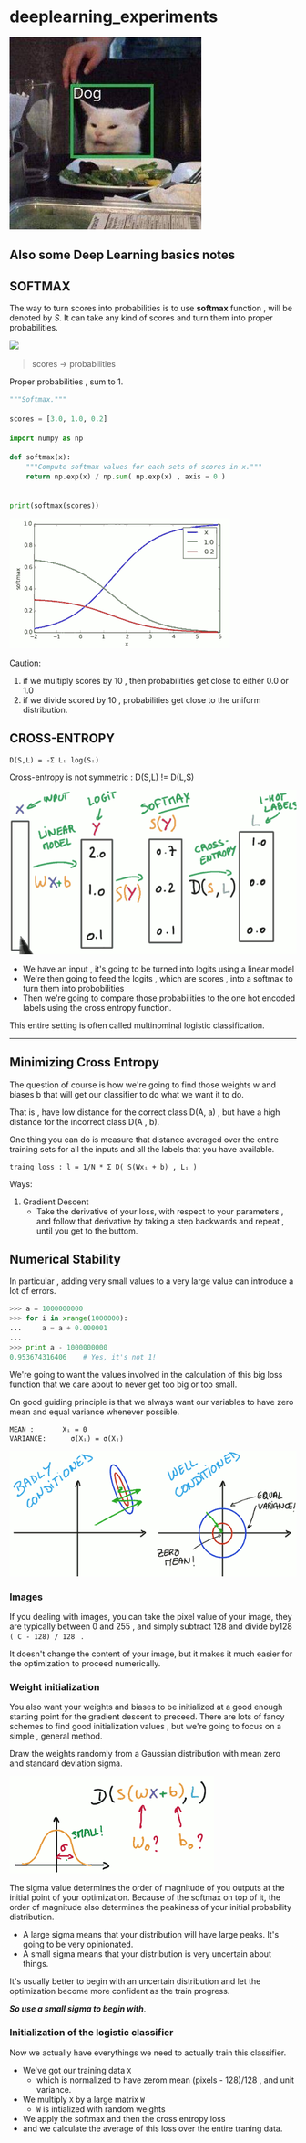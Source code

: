 # deeplearning_experiments


![lol](https://raw.githubusercontent.com/mamonu/deeplearning_experiments/main/26745767.jpg)



## Also some Deep Learning basics notes

## SOFTMAX

The way to turn scores into probabilities is to use **softmax** function , will be denoted by *S*. It can take any kind of scores and turn them into proper probabilities. 

![](../imgs/DL_softmax.png)

> scores -> probabilities

Proper probabilities , sum to 1.


```python
"""Softmax."""

scores = [3.0, 1.0, 0.2]

import numpy as np

def softmax(x):
    """Compute softmax values for each sets of scores in x."""
    return np.exp(x) / np.sum( np.exp(x) , axis = 0 )


print(softmax(scores))
```

![](imgs/DL_softmax_graph.png)


Caution:

 1. if we multiply scores by 10 , then probabilities get close to either 0.0 or 1.0
 2. if we divide scored by 10 , probabilities get close to the uniform distribution.




## CROSS-ENTROPY


```
D(S,L) = -Σ Lᵢ log(Sᵢ)
```

Cross-entropy is not symmetric :   D(S,L) != D(L,S)

![](imgs/DL_cross_entropy.png)

- We have an input , it's going to be turned into logits using a linear model
- We're then going to feed the logits , which are scores , into a softmax to turn them into probobilities
- Then we're going to compare those probabilities to the one hot encoded labels using the cross entropy function.

This entire setting is often called multinominal logistic classification.

---


## Minimizing Cross Entropy

The question of course is how we're going to find those weights w and biases b that will get our classifier to do what we want it to do.

That is , have low distance for the correct class D(A, a) , but have a high distance for the incorrect class D(A , b).

One thing you can do is measure that distance averaged over the entire training sets for all the inputs and all the labels that you have available.

```
traing loss : l = 1/N * Σ D( S(Wxᵢ + b) , Lᵢ )
```

Ways:

 1. Gradient Descent
     - Take the derivative of your loss, with respect to your parameters , and follow that derivative by taking a step backwards and repeat , until you get to the buttom.


## Numerical Stability

In particular , adding very small values to a very large value can introduce a lot of errors.

```python
>>> a = 1000000000
>>> for i in xrange(1000000):
...     a = a + 0.000001
... 
>>> print a - 1000000000
0.953674316406    # Yes, it's not 1!
```



We're going to want the values involved in the calculation of this big loss function that we care about to never get too big or too small.

On good guiding principle is that we always want our variables to have zero mean and equal variance whenever possible.

```
MEAN :       Xᵢ = 0 
VARIANCE:      σ(Xᵢ) = σ(Xⱼ)
```

![](imgs/DL_numerical_stability.png)


### Images

If you dealing with images, you can take the pixel value of your image, they are typically between 0 and 255 , and simply subtract 128 and divide by128 `( C - 128) / 128 ` .

It doesn't change the content of your image, but it makes it much easier for the optimization to proceed numerically.


### Weight initialization

You also want your weights and biases to be initialized at a good enough starting point for the gradient descent to preceed. There are lots of fancy schemes to find good initialization values , but we're going to focus on a simple , general method.

Draw the weights randomly from a Gaussian distribution with mean zero and standard deviation sigma.

![](imgs/DL_weights_initialization.png)

The sigma value determines the order of magnitude of you outputs at the initial point of your optimization.  Because of the softmax on top of it, the order of magnitude also determines the peakiness of your initial probability distribution.

- A large sigma means that your distribution will have large peaks. It's going to be very opinionated.
- A small sigma means that your distribution is very uncertain about things.

It's usually better to begin with an uncertain distribution and let the optimization become more confident as the train progress.

***So use a small sigma to begin with***.



### Initialization of the logistic classifier

Now we actually have everythings we need to actually train this classifier.

- We've got our training data `X` 
     - which is normalized to have zerom mean (pixels - 128)/128 , and unit variance.
- We multiply `X` by a large matrix `W` 
     - `W` is intialized with random weights
- We apply the softmax and then the cross entropy loss 
- and we calculate the average of this loss over the entire traning data.
